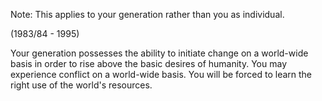 Note:
 This applies to your generation rather than you as individual.

(1983/84 - 1995)

Your generation possesses the ability to initiate change on a world-wide basis in order to rise above the basic desires of humanity. You may experience conflict on a world-wide basis. You will be forced to learn the right use of the world's resources.